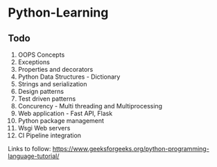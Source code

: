 # Python-Learning
## Todo
1. OOPS Concepts
2. Exceptions
3. Properties and decorators
4. Python Data Structures - Dictionary 
5. Strings and serialization
6. Design patterns
7. Test driven patterns
8. Concurency - Multi threading and Multiprocessing
9. Web application - Fast API, Flask
10. Python package management
11. Wsgi Web servers
12. CI Pipeline integration 

Links to follow: https://www.geeksforgeeks.org/python-programming-language-tutorial/

